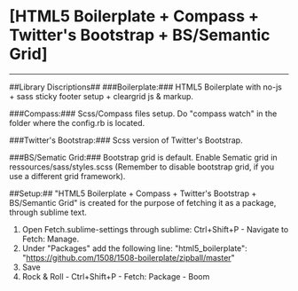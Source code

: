 # [HTML5 Boilerplate + Compass + Twitter's Bootstrap + BS/Semantic Grid] #
-------------------------------------------------------

##Library Discriptions##
###Boilerplate:###
HTML5 Boilerplate with no-js + sass sticky footer setup + cleargrid js & markup.

###Compass:###
Scss/Compass files setup. Do "compass watch" in the folder where the config.rb is located.

###Twitter's Bootstrap:###
Scss version of Twitter's Bootstrap.

###BS/Sematic Grid:###
Bootstrap grid is default. Enable Sematic grid in ressources/sass/styles.scss (Remember to disable bootstrap grid, if you use a different grid framework).


##Setup:##
"HTML5 Boilerplate + Compass + Twitter's Bootstrap + BS/Semantic Grid" is created for the purpose of fetching it as a package, through sublime text.

1. Open Fetch.sublime-settings through sublime: Ctrl+Shift+P - Navigate to Fetch: Manage.
2. Under "Packages" add the following line: "html5_boilerplate": "https://github.com/1508/1508-boilerplate/zipball/master"
3. Save
4. Rock & Roll - Ctrl+Shift+P - Fetch: Package - Boom